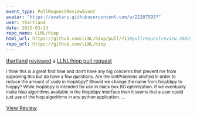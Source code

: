 ```yaml
---
event_type: PullRequestReviewEvent
avatar: "https://avatars.githubusercontent.com/u/22107593?"
user: thartland
date: 2025-03-13
repo_name: LLNL/hiop
html_url: https://github.com/LLNL/hiop/pull/711#pullrequestreview-2682574463
repo_url: https://github.com/LLNL/hiop
---
```


<a href='https://github.com/thartland' target='_blank'>thartland</a> <a href='https://github.com/LLNL/hiop/pull/711#pullrequestreview-2682574463' target='_blank'>reviewed</a> a <a href='https://github.com/LLNL/hiop/pull/711' target='_blank'>LLNL/hiop pull request</a>

<small>I think this is a great first time and don't have any big concerns that prevent me from approving this but do have a few questions. Are the smtProblems omitted in order to reduce the amount of code in hiopbbpy? Should we change the name from hiopbbpy to hioppy? While hiopbbpy is intended for use in black box BO optimization. If we eventually make hiop algorithms available in the hiopbbpy interface then it seems that a user could just use of the hiop algorithms in any python application.  ...</small>

<a href='https://github.com/LLNL/hiop/pull/711#pullrequestreview-2682574463' target='_blank'>View Review</a>